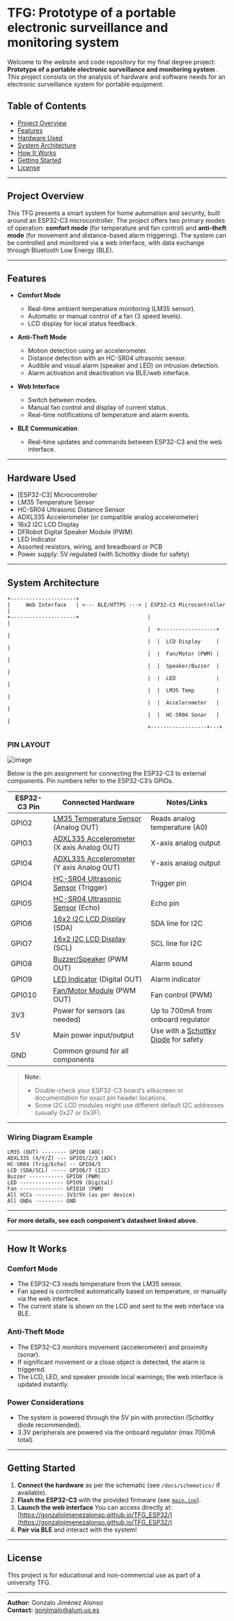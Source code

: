 # TFG: Prototype of a portable electronic surveillance and monitoring system

Welcome to the website and code repository for my final degree project: **Prototype of a portable electronic surveillance and monitoring system** . This project consists on the analysis of hardware and software needs for an electronic surveillance system for portable equipment.

## Table of Contents

- [Project Overview](#project-overview)
- [Features](#features)
- [Hardware Used](#hardware-used)
- [System Architecture](#system-architecture)
- [How It Works](#how-it-works)
- [Getting Started](#getting-started)
- [License](#license)

---

## Project Overview

This TFG presents a smart system for home automation and security, built around an ESP32-C3 microcontroller. The project offers two primary modes of operation: **comfort mode** (for temperature and fan control) and **anti-theft mode** (for movement and distance-based alarm triggering). The system can be controlled and monitored via a web interface, with data exchange through Bluetooth Low Energy (BLE).

---

## Features

- **Comfort Mode**
  - Real-time ambient temperature monitoring (LM35 sensor).
  - Automatic or manual control of a fan (3 speed levels).
  - LCD display for local status feedback.

- **Anti-Theft Mode**
  - Motion detection using an accelerometer.
  - Distance detection with an HC-SR04 ultrasonic sensor.
  - Audible and visual alarm (speaker and LED) on intrusion detection.
  - Alarm activation and deactivation via BLE/web interface.

- **Web Interface**
  - Switch between modes.
  - Manual fan control and display of current status.
  - Real-time notifications of temperature and alarm events.

- **BLE Communication**
  - Real-time updates and commands between ESP32-C3 and the web interface.

---

## Hardware Used

- [ESP32-C3] Microcontroller
- LM35 Temperature Sensor
- HC-SR04 Ultrasonic Distance Sensor
- ADXL335 Accelerometer (or compatible analog accelerometer)
- 16x2 I2C LCD Display
- DFRobot Digital Speaker Module (PWM)
- LED Indicator
- Assorted resistors, wiring, and breadboard or PCB
- Power supply: 5V regulated (with Schottky diode for safety)

---

## System Architecture

```
+---------------------+
|     Web Interface   | <--- BLE/HTTPS ---> | ESP32-C3 Microcontroller |
+---------------------+                      |                         |
                                             |  +------------------+   |
                                             |  |  LCD Display     |   |
                                             |  |  Fan/Motor (PWM) |   |
                                             |  |  Speaker/Buzzer  |   |
                                             |  |  LED             |   |
                                             |  |  LM35 Temp       |   |
                                             |  |  Accelerometer   |   |
                                             |  |  HC-SR04 Sonar   |   |
                                             +------------------+---+
```
### PIN LAYOUT
![image](https://github.com/user-attachments/assets/a4d01df6-7396-41a5-aa3c-14b76e6b2393)

Below is the pin assignment for connecting the ESP32-C3 to external components. Pin numbers refer to the ESP32-C3’s GPIOs.

| ESP32-C3 Pin | Connected Hardware                                                                       | Notes/Links                                                                                          |
|--------------|-----------------------------------------------------------------------------------------|------------------------------------------------------------------------------------------------------|
| GPIO2        | [LM35 Temperature Sensor](https://wiki.dfrobot.com/DFRobot_LM35_Linear_Temperature_Sensor__SKU_DFR0023_) (Analog OUT)                 | Reads analog temperature (A0)                                                                        |
| GPIO3        | [ADXL335 Accelerometer](https://wiki.dfrobot.com/Triple_Axis_Accelerometer_MMA7361_SKU_DFR0143) (X axis Analog OUT) | X-axis analog output                                                                                |
| GPIO4        | [ADXL335 Accelerometer](https://wiki.dfrobot.com/Triple_Axis_Accelerometer_MMA7361_SKU_DFR0143) (Y axis Analog OUT) | Y-axis analog output                                                                                |                                                                             |
| GPIO4        | [HC-SR04 Ultrasonic Sensor](https://cdn.sparkfun.com/datasheets/Sensors/Proximity/HCSR04.pdf) (Trigger)   | Trigger pin                                                                                         |
| GPIO5        | [HC-SR04 Ultrasonic Sensor](https://cdn.sparkfun.com/datasheets/Sensors/Proximity/HCSR04.pdf) (Echo)      | Echo pin                                                                                            |
| GPIO6        | [16x2 I2C LCD Display](https://learn.adafruit.com/i2c-spi-lcd-backpack/overview) (SDA)                | SDA line for I2C                                                                                   |
| GPIO7        | [16x2 I2C LCD Display](https://learn.adafruit.com/i2c-spi-lcd-backpack/overview) (SCL)                | SCL line for I2C                                                                                   |
| GPIO8        | [Buzzer/Speaker](https://www.electronicwings.com/nodemcu/buzzer-interfacing-with-nodemcu) (PWM OUT)    | Alarm sound                                                                                         |
| GPIO9        | [LED Indicator](https://www.sparkfun.com/products/9590) (Digital OUT)                                   | Alarm indicator                                                                                     |
| GPIO10       | [Fan/Motor Module](https://components101.com/motors/5v-dc-fan) (PWM OUT)                                | Fan control (PWM)                                                                                   |
| 3V3          | Power for sensors (as needed)                                                                            | Up to 700mA from onboard regulator                                                                  |
| 5V           | Main power input/output                                                                                  | Use with a [Schottky Diode](https://www.vishay.com/docs/88540/ss14.pdf) for safety                  |
| GND          | Common ground for all components                                                                        |                                                                                                     |

> **Note:**  
> - Double-check your ESP32-C3 board’s silkscreen or documentation for exact pin header locations.
> - Some I2C LCD modules might use different default I2C addresses (usually 0x27 or 0x3F).

---

### **Wiring Diagram Example**

```
LM35 (OUT) -------- GPIO0 (ADC)
ADXL335 (X/Y/Z) --- GPIO1/2/3 (ADC)
HC-SR04 (Trig/Echo) -- GPIO4/5
LCD (SDA/SCL) ----- GPIO6/7 (I2C)
Buzzer ----------- GPIO8 (PWM)
LED -------------- GPIO9 (Digital)
Fan -------------- GPIO10 (PWM)
All VCCs --------- 3V3/5V (as per device)
All GNDs --------- GND
```

---

**For more details, see each component’s datasheet linked above.**

---

## How It Works

### Comfort Mode
- The ESP32-C3 reads temperature from the LM35 sensor.
- Fan speed is controlled automatically based on temperature, or manually via the web interface.
- The current state is shown on the LCD and sent to the web interface via BLE.

### Anti-Theft Mode
- The ESP32-C3 monitors movement (accelerometer) and proximity (sonar).
- If significant movement or a close object is detected, the alarm is triggered.
- The LCD, LED, and speaker provide local warnings; the web interface is updated instantly.

### Power Considerations
- The system is powered through the 5V pin with protection (Schottky diode recommended).
- 3.3V peripherals are powered via the onboard regulator (max 700mA total).

---

## Getting Started

1. **Connect the hardware** as per the schematic (see `/docs/schematics/` if available).
2. **Flash the ESP32-C3** with the provided firmware (see [`main.ino`](https://github.com/GonzaloJimenezAlonso/TFG_ESP32/blob/main/main.ino)).
3. **Launch the web interface**  You can access directly at: [https://gonzalojimenezalonso.github.io/TFG_ESP32/](https://gonzalojimenezalonso.github.io/TFG_ESP32/)
4. **Pair via BLE** and interact with the system!

---

## License

This project is for educational and non-commercial use as part of a university TFG.

---

**Author:** Gonzalo Jiménez Alonso  
**Contact:** [gonjimalo@alum.us.es](mailto:gonjimalo@alum.us.es)
